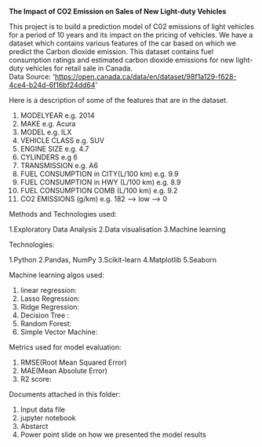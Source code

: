 **The Impact of CO2 Emission on Sales of New Light-duty Vehicles**

This project is to build a prediction model of C02 emissions of light vehicles for a period of 10 years and its impact on the pricing of vehicles.
We have a dataset which contains various features of the car based on which we predict the Carbon dioxide emission.
This dataset contains fuel consumption ratings and estimated carbon dioxide emissions for new light-duty vehicles for retail sale in Canada.      
Data Source: 'https://open.canada.ca/data/en/dataset/98f1a129-f628-4ce4-b24d-6f16bf24dd64'

Here is a description of some of the features that are in the dataset.

1. MODELYEAR e.g. 2014
2. MAKE e.g. Acura
3. MODEL e.g. ILX
4. VEHICLE CLASS e.g. SUV
5. ENGINE SIZE e.g. 4.7
6. CYLINDERS e.g 6
7. TRANSMISSION e.g. A6
8. FUEL CONSUMPTION in CITY(L/100 km) e.g. 9.9
9. FUEL CONSUMPTION in HWY (L/100 km) e.g. 8.9
10. FUEL CONSUMPTION COMB (L/100 km) e.g. 9.2
11. CO2 EMISSIONS (g/km) e.g. 182 --> low --> 0

Methods and Technologies used:

1.Exploratory Data Analysis
2.Data visualisation
3.Machine learning

Technologies:

1.Python
2.Pandas, NumPy
3.Scikit-learn
4.Matplotlib
5.Seaborn

Machine learning algos used:

1. linear regression:
2. Lasso Regression:
3. Ridge Regression:
4. Decision Tree :
5. Random Forest:
6. Simple Vector Machine:

Metrics used for model evaluation:

1. RMSE(Root Mean Squared Error)
2. MAE(Mean Absolute Error)
3. R2 score:

Documents attached in this folder:

1. Input data file
2. jupyter notebook
3. Abstarct
4. Power point slide on how we presented the model results
